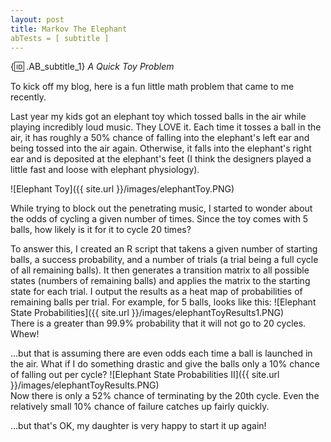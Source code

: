 ```yaml
---
layout: post
title: Markov The Elephant
abTests = [ subtitle ]
---
```


{:id: .AB_subtitle_1}
_A Quick Toy Problem_

To kick off my blog, here is a fun little math problem that came to me recently.

Last year my kids got an elephant toy which tossed balls in the air while playing incredibly loud music. They LOVE it. Each time it tosses a ball in the air, it has roughly a 50% chance of falling into the elephant's left ear and being tossed into the air again. Otherwise, it falls into the elephant's right ear and is deposited at the elephant's feet (I think the designers played a little fast and loose with elephant physiology).

<!--more-->

![Elephant Toy]({{ site.url }}/images/elephantToy.PNG)

While trying to block out the penetrating music, I started to wonder about the odds of cycling a given number of times. Since the toy comes with 5 balls, how likely is it for it to cycle 20 times?

To answer this, I created an R script that takens a given number of starting balls, a success probability, and a number of trials (a trial being a full cycle of all remaining balls). It then generates a transition matrix to all possible states (numbers of remaining balls) and applies the matrix to the starting state for each trial. I output the results as a heat map of probabilities of remaining balls per trial. For example, for 5 balls, looks like this:
![Elephant State Probabilities]({{ site.url }}/images/elephantToyResults1.PNG)  
There is a greater than 99.9% probability that it will not go to 20 cycles. Whew!

...but that is assuming there are even odds each time a ball is launched in the air. What if I do something drastic and give the balls only a 10% chance of falling out per cycle?
![Elephant State Probabilities II]({{ site.url }}/images/elephantToyResults.PNG)  
Now there is only a 52% chance of terminating by the 20th cycle. Even the relatively small 10% chance of failure catches up fairly quickly.

...but that's OK, my daughter is very happy to start it up again!